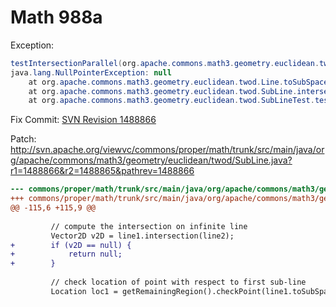 # Math 988a

Exception:
```java
testIntersectionParallel(org.apache.commons.math3.geometry.euclidean.twod.SubLineTest)  Time elapsed: 0.025 sec  <<< ERROR!
java.lang.NullPointerException: null
	at org.apache.commons.math3.geometry.euclidean.twod.Line.toSubSpace(Line.java:182)
	at org.apache.commons.math3.geometry.euclidean.twod.SubLine.intersection(SubLine.java:124)
	at org.apache.commons.math3.geometry.euclidean.twod.SubLineTest.testIntersectionParallel(SubLineTest.java:151)
```

Fix Commit: [SVN Revision 1488866](http://svn.apache.org/viewvc?view=revision&revision=1488866)

Patch: <http://svn.apache.org/viewvc/commons/proper/math/trunk/src/main/java/org/apache/commons/math3/geometry/euclidean/twod/SubLine.java?r1=1488866&r2=1488865&pathrev=1488866>

```diff
--- commons/proper/math/trunk/src/main/java/org/apache/commons/math3/geometry/euclidean/twod/SubLine.java	2013/06/03 07:12:06	1488865
+++ commons/proper/math/trunk/src/main/java/org/apache/commons/math3/geometry/euclidean/twod/SubLine.java	2013/06/03 07:15:00	1488866
@@ -115,6 +115,9 @@
 
         // compute the intersection on infinite line
         Vector2D v2D = line1.intersection(line2);
+        if (v2D == null) {
+            return null;
+        }
 
         // check location of point with respect to first sub-line
         Location loc1 = getRemainingRegion().checkPoint(line1.toSubSpace(v2D));
```